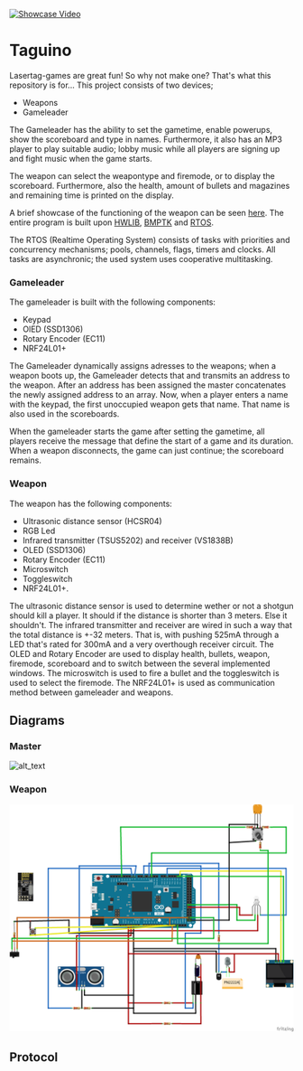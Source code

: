 [![Showcase Video](/Deliverables/20191108_161837.jpg)](https://youtu.be/YKAxMUS9iD8)
# Taguino
Lasertag-games are great fun! So why not make one? That's what this repository is for... This project consists of two devices;
- Weapons
- Gameleader

The Gameleader has the ability to set the gametime, enable powerups, show the scoreboard and type in names. Furthermore, it also
has an MP3 player to play suitable audio; lobby music while all players are signing up and fight music when the game starts.

The weapon can select the weapontype and firemode, or to display the scoreboard. Furthermore, also the health, amount of bullets and magazines and remaining time is printed on the display.

A brief showcase of the functioning of the weapon can be seen [here](https://youtu.be/YKAxMUS9iD8 "Lasergame Showcase"). The entire program is built upon [HWLIB](https://github.com/wovo/hwlib), [BMPTK](https://github.com/wovo/bmptk) and [RTOS](https://github.com/wovo/rtos).

The RTOS (Realtime Operating System) consists of tasks with priorities and concurrency mechanisms; pools, channels, flags, timers and clocks. All tasks are asynchronic; the used system uses cooperative multitasking.

### Gameleader
The gameleader is built with the following components:
- Keypad
- OlED (SSD1306)
- Rotary Encoder (EC11)
- NRF24L01+

The Gameleader dynamically assigns adresses to the weapons; when a weapon boots up, the Gameleader detects that and transmits an address to the weapon. After an address has been assigned the master concatenates the newly assigned address to an array. Now, when a player enters a name with the keypad, the first unoccupied weapon gets that name. That name is also used in the scoreboards. 

When the gameleader starts the game after setting the gametime, all players receive the message that define the start of a game and its duration. When a weapon disconnects, the game can just continue; the scoreboard remains.

### Weapon
The weapon has the following components:
- Ultrasonic distance sensor (HCSR04)
- RGB Led
- Infrared transmitter (TSUS5202) and receiver (VS1838B)
- OLED (SSD1306)
- Rotary Encoder (EC11)
- Microswitch
- Toggleswitch 
- NRF24L01+.

The ultrasonic distance sensor is used to determine wether or not a shotgun should kill a player. It should if the distance is shorter than 3 meters. Else it shouldn't.
The infrared transmitter and receiver are wired in such a way that the total distance is +-32 meters. That is, with pushing 525mA through a LED that's rated for 300mA and a very overthough receiver circuit.
The OLED and Rotary Encoder are used to display health, bullets, weapon, firemode, scoreboard and to switch between the several implemented windows.
The microswitch is used to fire a bullet and the toggleswitch is used to select the firemode. The NRF24L01+ is used as communication method between gameleader and weapons.

## Diagrams

### Master
![alt_text](/Deliverables/Schakelschema.jpb "Master Schematic")

### Weapon
![alt_text](/Deliverables/weapon_bb.png "Weapon Schematic")

## Protocol

